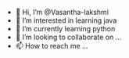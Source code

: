 - 👋 Hi, I’m @Vasantha-lakshmi
- 👀 I’m interested in learning java
- 🌱 I’m currently learning  python 
- 💞️ I’m looking to collaborate on ...
- 📫 How to reach me ...

<!---
Vasantha-lakshmi/Vasantha-lakshmi is a ✨ special ✨ repository because its `README.md` (this file) appears on your GitHub profile.
You can click the Preview link to take a look at your changes.
--->

